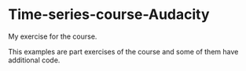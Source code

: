 # Time-series-course-Audacity
My exercise for the course.

This examples are part exercises of the course and some of them have additional code.
